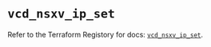 # `vcd_nsxv_ip_set`

Refer to the Terraform Registory for docs: [`vcd_nsxv_ip_set`](https://registry.terraform.io/providers/vmware/vcd/3.10.0/docs/resources/nsxv_ip_set).
